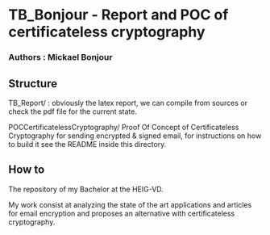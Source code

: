 # TB_Bonjour - Report and POC of certificateless cryptography
### Authors : Mickael Bonjour
## Structure
TB_Report/ : obviously the latex report, we can compile from sources or check the pdf file for the current state.

POCCertificatelessCryptography/ Proof Of Concept of Certificateless Cryptography for sending encrypted & signed email, for instructions on how to build it see the README inside this directory.
## How to
The repository of my Bachelor at the HEIG-VD. 

My work consist at analyzing the state of the art applications and articles for email encryption and proposes an alternative with certificateless cryptography.
